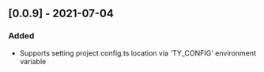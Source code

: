 ## [0.0.9] - 2021-07-04

### Added

- Supports setting project config.ts location via 'TY_CONFIG' environment
  variable
